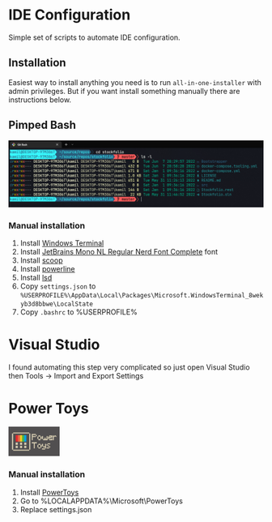 # IDE Configuration
Simple set of scripts to automate IDE configuration.

## Installation
Easiest way to install anything you need is to run ``all-in-one-installer`` with admin privileges. But if you want install something manually there are instructions below.


## Pimped Bash
<img src="https://raw.githubusercontent.com/KamilKoso/IDE-Configuration/master/assets/pimped-bash.png">

### Manual installation
1. Install [Windows Terminal](https://apps.microsoft.com/store/detail/windows-terminal-preview/9N8G5RFZ9XK3)
2. Install [JetBrains Mono NL Regular Nerd Font Complete](https://github.com/ryanoasis/nerd-fonts/raw/master/patched-fonts/JetBrainsMono/NoLigatures/Regular/complete/JetBrains%20Mono%20NL%20Regular%20Nerd%20Font%20Complete.ttf) font
3. Install [scoop](https://scoop.sh/)
4. Install [powerline](https://github.com/diesire/git_bash_windows_powerline)
5. Install [lsd](https://github.com/Peltoche/lsd)
6. Copy ``settings.json`` to ``%USERPROFILE%\AppData\Local\Packages\Microsoft.WindowsTerminal_8wekyb3d8bbwe\LocalState``
7. Copy ``.bashrc`` to %USERPROFILE%

# Visual Studio
I found automating this step very complicated so just open Visual Studio then Tools -> Import and Export Settings
# Power Toys
<img src="https://raw.githubusercontent.com/KamilKoso/IDE-Configuration/master/assets/powertoys-icon.png" width="20%">

### Manual installation
1. Install [PowerToys](https://apps.microsoft.com/store/detail/microsoft-powertoys/XP89DCGQ3K6VLD)
2. Go to %LOCALAPPDATA%\Microsoft\PowerToys
3. Replace settings.json